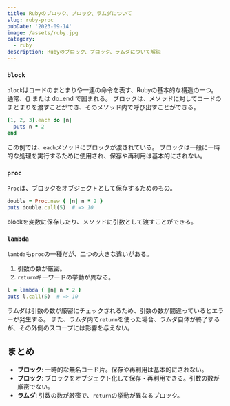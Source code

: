 ```yaml
---
title: Rubyのブロック、プロック、ラムダについて
slug: ruby-proc
pubDate: '2023-09-14'
image: /assets/ruby.jpg
category:
  - ruby
description: Rubyのブロック、プロック、ラムダについて解説
---
```


### `block`

`block`はコードのまとまりや一連の命令を表す、Rubyの基本的な構造の一つ。
通常、{} または do..end で囲まれる。
ブロックは、メソッドに対してコードのまとまりを渡すことができ、そのメソッド内で呼び出すことができる。

```ruby
[1, 2, 3].each do |n|
  puts n * 2
end
```

この例では、`each`メソッドにブロックが渡されている。
ブロックは一般に一時的な処理を実行するために使用され、保存や再利用は基本的にされない。

### `proc`

`Proc`は、ブロックをオブジェクトとして保存するためのもの。

```ruby
double = Proc.new { |n| n * 2 }
puts double.call(5)  # => 10
```

blockを変数に保存したり、メソッドに引数として渡すことができる。

### `lambda`

`lambda`も`proc`の一種だが、二つの大きな違いがある。

1. 引数の数が厳密。
2. `return`キーワードの挙動が異なる。

```ruby
l = lambda { |n| n * 2 }
puts l.call(5)  # => 10
```

ラムダは引数の数が厳密にチェックされるため、引数の数が間違っているとエラーが発生する。
また、ラムダ内で`return`を使った場合、ラムダ自体が終了するが、その外側のスコープには影響を与えない。

## まとめ

- **ブロック**: 一時的な無名コード片。保存や再利用は基本的にされない。
- **プロック**: ブロックをオブジェクト化して保存・再利用できる。引数の数が厳密でない。
- **ラムダ**: 引数の数が厳密で、`return`の挙動が異なるプロック。

